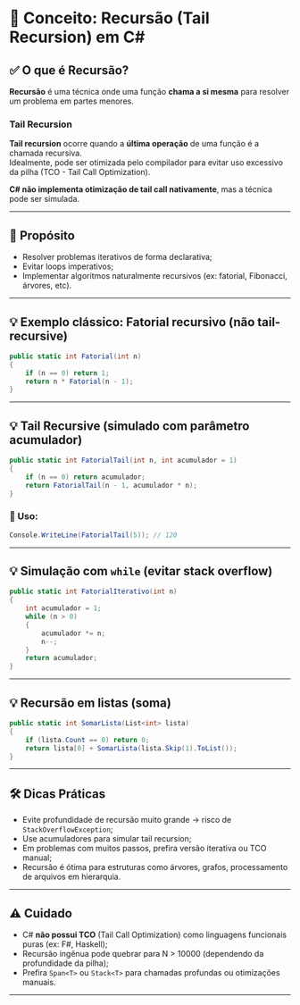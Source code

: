 
# 🔁 Conceito: Recursão (Tail Recursion) em C#

## ✅ O que é Recursão?

**Recursão** é uma técnica onde uma função **chama a si mesma** para resolver um problema em partes menores.

### Tail Recursion

**Tail recursion** ocorre quando a **última operação** de uma função é a chamada recursiva.  
Idealmente, pode ser otimizada pelo compilador para evitar uso excessivo da pilha (TCO - Tail Call Optimization).

**C# não implementa otimização de tail call nativamente**, mas a técnica pode ser simulada.

---

## 🎯 Propósito

- Resolver problemas iterativos de forma declarativa;
- Evitar loops imperativos;
- Implementar algoritmos naturalmente recursivos (ex: fatorial, Fibonacci, árvores, etc).

---

## 💡 Exemplo clássico: Fatorial recursivo (não tail-recursive)

```csharp
public static int Fatorial(int n)
{
    if (n == 0) return 1;
    return n * Fatorial(n - 1);
}
```

---

## 💡 Tail Recursive (simulado com parâmetro acumulador)

```csharp
public static int FatorialTail(int n, int acumulador = 1)
{
    if (n == 0) return acumulador;
    return FatorialTail(n - 1, acumulador * n);
}
```

### 🧾 Uso:

```csharp
Console.WriteLine(FatorialTail(5)); // 120
```

---

## 💡 Simulação com `while` (evitar stack overflow)

```csharp
public static int FatorialIterativo(int n)
{
    int acumulador = 1;
    while (n > 0)
    {
        acumulador *= n;
        n--;
    }
    return acumulador;
}
```

---

## 💡 Recursão em listas (soma)

```csharp
public static int SomarLista(List<int> lista)
{
    if (lista.Count == 0) return 0;
    return lista[0] + SomarLista(lista.Skip(1).ToList());
}
```

---

## 🛠️ Dicas Práticas

- Evite profundidade de recursão muito grande → risco de `StackOverflowException`;
- Use acumuladores para simular tail recursion;
- Em problemas com muitos passos, prefira versão iterativa ou TCO manual;
- Recursão é ótima para estruturas como árvores, grafos, processamento de arquivos em hierarquia.

---

## ⚠️ Cuidado

- C# **não possui TCO** (Tail Call Optimization) como linguagens funcionais puras (ex: F#, Haskell);
- Recursão ingênua pode quebrar para N > 10000 (dependendo da profundidade da pilha);
- Prefira `Span<T>` ou `Stack<T>` para chamadas profundas ou otimizações manuais.

---
